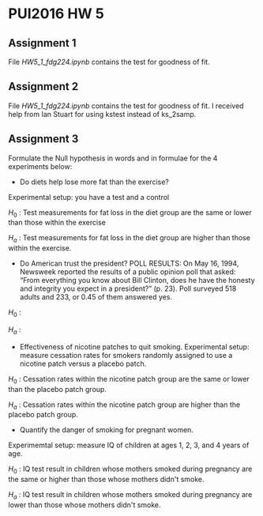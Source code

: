 # PUI2016 HW 5

## Assignment 1
File *HW5_1_fdg224.ipynb* contains the test for goodness of fit. 

## Assignment 2
File *HW5_1_fdg224.ipynb* contains the test for goodness of fit.  I received help from Ian Stuart for using kstest instead of ks_2samp.

## Assignment 3

Formulate the Null hypothesis in words and in formulae for the 4 experiments below:

* Do diets help lose more fat than the exercise?

Experimental setup: you have a test and a control 

$H_0$ : Test measurements for fat loss in the diet group are the same or lower than those within the exercise

$H_a$ : Test measurements for fat loss in the diet group are higher than those within the exercise.


* Do American trust the president?
POLL RESULTS: On May 16, 1994, Newsweek reported the results of a public opinion poll that asked: “From everything you know about Bill Clinton, does he have the honesty and integrity you expect in a president?” (p. 23). Poll surveyed 518 adults and 233, or 0.45 of them answered yes.


$H_0$ : 

$H_a$ :

* Effectiveness of nicotine patches to quit smoking.
Experimental setup: measure cessation rates for smokers randomly assigned to use a nicotine patch versus a placebo patch.

$H_0$ : Cessation rates within the nicotine patch group are the same or lower than the placebo patch group.

$H_a$ : Cessation rates within the nicotine patch group are higher than the placebo patch group.

* Quantify the danger of smoking for pregnant women.

Experimemtal setup: measure IQ of children at ages 1, 2, 3, and 4 years of age.

$H_0$ : IQ test result in children whose mothers smoked during pregnancy are the same or higher than those whose mothers didn't smoke.

$H_a$ : IQ test result in children whose mothers smoked during pregnancy are lower than those whose mothers didn't smoke.
